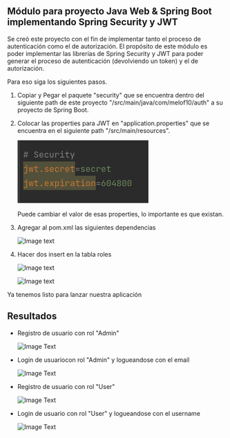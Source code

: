 ## Módulo para proyecto Java Web & Spring Boot implementando Spring Security y JWT

Se creó este proyecto con el fin de implementar tanto el proceso de autenticación como el de autorización.
El propósito de este módulo es poder implementar las librerías de Spring Security y JWT para poder generar el proceso de
autenticación (devolviendo un token) y el de autorización.

Para eso siga los siguientes pasos.

1) Copiar y Pegar el paquete "security" que se encuentra dentro del siguiente path de este proyecto "/src/main/java/com/melof10/auth" a su 
proyecto de Spring Boot.
   
   
2) Colocar las properties para JWT en "application.properties" que se encuentra en el siguiente path "/src/main/resources".
   
   ![Image text](https://github.com/Melof10/springboot-security-jwt/blob/main/docs/properties.png)
   
   Puede cambiar el valor de esas properties, lo importante es que existan.


3) Agregar al pom.xml las siguientes dependencias
   
   ![Image text]()
   

4) Hacer dos insert en la tabla roles
   
   ![Image text]()
   
   ![Image text]()


Ya tenemos listo para lanzar nuestra aplicación


## Resultados

* Registro de usuario con rol "Admin"
  
   ![Image Text]()
  

* Login de usuariocon rol "Admin" y logueandose con el email
  
   ![Image Text]()
  

* Registro de usuario con rol "User"

  ![Image Text]()


* Login de usuario con rol "User" y logueandose con el username

   ![Image Text]()
   
